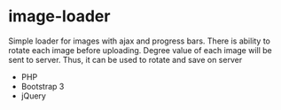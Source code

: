 # image-loader
Simple loader for images with ajax and progress bars. There is ability to rotate each image before uploading.
Degree value of each image will be sent to server. Thus, it can be used to rotate and save on server

- PHP
- Bootstrap 3
- jQuery

